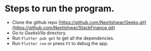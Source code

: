 # Steps to run the program.
* Clone the github repo [https://github.com/NextIshwar/Geeks.git](https://github.com/NextIshwar/StackFinance.git)
* Go to *GeeksVila* directory.
* Run `Flutter pub get` to get all the dependencies.
* Run `Flutter run` or press `F5` to debug the app.
